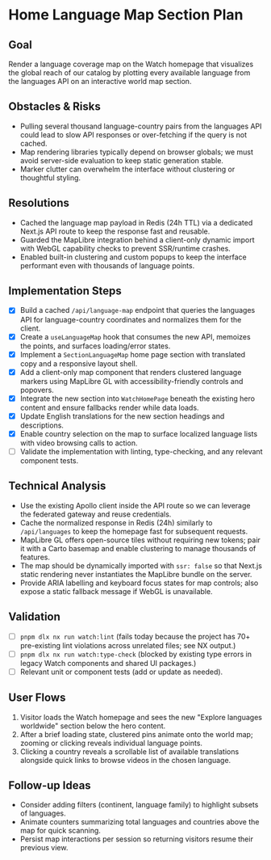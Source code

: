 # Home Language Map Section Plan

## Goal
Render a language coverage map on the Watch homepage that visualizes the global reach of our catalog by plotting every available language from the languages API on an interactive world map section.

## Obstacles & Risks
- Pulling several thousand language-country pairs from the languages API could lead to slow API responses or over-fetching if the query is not cached.
- Map rendering libraries typically depend on browser globals; we must avoid server-side evaluation to keep static generation stable.
- Marker clutter can overwhelm the interface without clustering or thoughtful styling.

## Resolutions
- Cached the language map payload in Redis (24h TTL) via a dedicated Next.js API route to keep the response fast and reusable.
- Guarded the MapLibre integration behind a client-only dynamic import with WebGL capability checks to prevent SSR/runtime crashes.
- Enabled built-in clustering and custom popups to keep the interface performant even with thousands of language points.

## Implementation Steps
- [x] Build a cached `/api/language-map` endpoint that queries the languages API for language-country coordinates and normalizes them for the client.
- [x] Create a `useLanguageMap` hook that consumes the new API, memoizes the points, and surfaces loading/error states.
- [x] Implement a `SectionLanguageMap` home page section with translated copy and a responsive layout shell.
- [x] Add a client-only map component that renders clustered language markers using MapLibre GL with accessibility-friendly controls and popovers.
- [x] Integrate the new section into `WatchHomePage` beneath the existing hero content and ensure fallbacks render while data loads.
- [x] Update English translations for the new section headings and descriptions.
- [x] Enable country selection on the map to surface localized language lists with video browsing calls to action.
- [ ] Validate the implementation with linting, type-checking, and any relevant component tests.

## Technical Analysis
- Use the existing Apollo client inside the API route so we can leverage the federated gateway and reuse credentials.
- Cache the normalized response in Redis (24h) similarly to `/api/languages` to keep the homepage fast for subsequent requests.
- MapLibre GL offers open-source tiles without requiring new tokens; pair it with a Carto basemap and enable clustering to manage thousands of features.
- The map should be dynamically imported with `ssr: false` so that Next.js static rendering never instantiates the MapLibre bundle on the server.
- Provide ARIA labelling and keyboard focus states for map controls; also expose a static fallback message if WebGL is unavailable.

## Validation
- [ ] `pnpm dlx nx run watch:lint` (fails today because the project has 70+ pre-existing lint violations across unrelated files; see NX output.)
- [ ] `pnpm dlx nx run watch:type-check` (blocked by existing type errors in legacy Watch components and shared UI packages.)
- [ ] Relevant unit or component tests (add or update as needed).

## User Flows
1. Visitor loads the Watch homepage and sees the new "Explore languages worldwide" section below the hero content.
2. After a brief loading state, clustered pins animate onto the world map; zooming or clicking reveals individual language points.
3. Clicking a country reveals a scrollable list of available translations alongside quick links to browse videos in the chosen language.

## Follow-up Ideas
- Consider adding filters (continent, language family) to highlight subsets of languages.
- Animate counters summarizing total languages and countries above the map for quick scanning.
- Persist map interactions per session so returning visitors resume their previous view.
